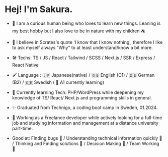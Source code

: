  #                      Hej!  I'm Sakura.


-  🤖 I am a curious human being who loves to learn new things. Leaning is my best hobby but I also love to be in nature with my children ⛺️
-  🦔 I believe in Scrates's quote 'I know that I know nothing', therefore I like to ask myself always "Why" to at least understand/know a bit more.
  
-  🛠️ Techs: TS / JS / React / Tailwind / SCSS / Next.js / SSR / Express / React Native
-  🖌️ Language : 🇯🇵 Japanese(native) / 🇬🇧 English (C1) / 🇩🇪 German (B2) /  🇸🇪 Swedish ( 🐣 A1 currently learning)
  
-  📘 Currently learning Tech: PHP/WordPress while deepening my knowledge of TS/ React/ Next.js and programming skills in general.
-  ✨ Graduated from Technigo, a coding boot camp in Sweden, 01.2024.
-  🚁 Working as a Freelance developer while actively looking for a full-time job and studying information and management at a distance university part-time.

-  Good at: Finding bugs 🐛 / Understanding technical information quickly 💨 / Thinking and Finding solutions 🔑 / Decision Making 🔎 / Team Working 💖






